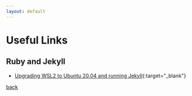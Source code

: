 ```yaml
---
layout: default
---
```


# Useful Links

## Ruby and Jekyll
- [Upgrading WSL2 to Ubuntu 20.04 and running Jekyll](https://david.gardiner.net.au/2020/04/wsl2-and-jekyll.html){:target="_blank"}




[back](./)
